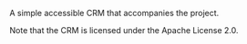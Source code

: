 A simple accessible CRM that accompanies the project.

Note that the CRM is licensed under the Apache License 2.0.

